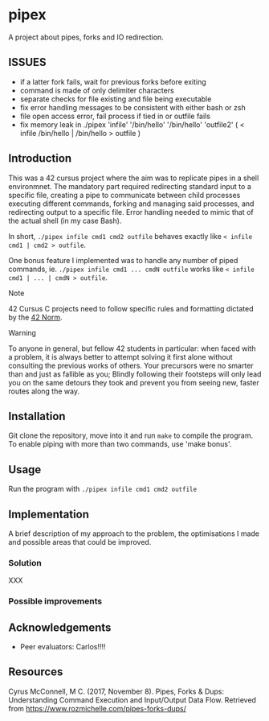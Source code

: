 # pipex
A project about pipes, forks and IO redirection.

## ISSUES
- if a latter fork fails, wait for previous forks before exiting
- command is made of only delimiter characters
- separate checks for file existing and file being executable
- fix error handling messages to be consistent with either bash or zsh
- file open access error, fail process if tied in or outfile fails
- fix memory leak in ./pipex 'infile' '/bin/hello' '/bin/hello' 'outfile2' ( < infile /bin/hello | /bin/hello > outfile )

## Introduction
This was a 42 cursus project where the aim was to replicate pipes in a shell environmnet. The mandatory part required redirecting standard input to a specific file, creating a pipe to communicate between child processes executing different commands, forking and managing said processes, and redirecting output to a specific file. Error handling needed to mimic that of the actual shell (in my case Bash).

In short, `./pipex infile cmd1 cmd2 outfile` behaves exactly like `< infile cmd1 | cmd2 > outfile`. 

One bonus feature I implemented was to handle any number of piped commands, ie. `./pipex infile cmd1 ... cmdN outfile` works like `< infile cmd1 | ... | cmdN > outfile`.

> [!NOTE]  
> 42 Cursus C projects need to follow specific rules and formatting dictated by the [42 Norm](https://github.com/42School/norminette/tree/master/pdf).

> [!WARNING]
> To anyone in general, but fellow 42 students in particular: when faced with a problem, it is always better to attempt solving it first alone without consulting the previous works of others. Your precursors were no smarter than and just as fallible as you; Blindly following their footsteps will only lead you on the same detours they took and prevent you from seeing new, faster routes along the way.

## Installation
Git clone the repository, move into it and run `make` to compile the program. To enable piping with more than two commands, use 'make bonus'.

## Usage
Run the program with `./pipex infile cmd1 cmd2 outfile`

## Implementation
A brief description of my approach to the problem, the optimisations I made and possible areas that could be improved.

### Solution
XXX

### Possible improvements

## Acknowledgements
- Peer evaluators: Carlos!!!!

## Resources
Cyrus McConnell, M C. (2017, November 8). Pipes, Forks & Dups: Understanding Command Execution and Input/Output Data Flow. Retrieved from https://www.rozmichelle.com/pipes-forks-dups/
